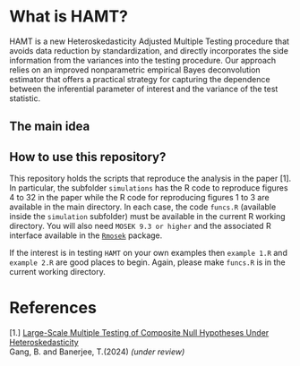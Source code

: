 What is HAMT?
======

HAMT is a new Heteroskedasticity Adjusted Multiple Testing procedure that avoids data reduction by standardization, and directly incorporates the side information from
the variances into the testing procedure. Our approach relies on an improved nonparametric empirical Bayes deconvolution estimator that offers a practical strategy for capturing the dependence between the inferential parameter of interest and the variance of the test statistic.

The main idea
------------

How to use this repository?
----------

This repository holds the scripts that reproduce the analysis in the paper [1]. In particular, the subfolder `simulations` has the R code to reproduce figures 4 to 32 in the paper while the R code for reproducing figures 1 to 3 are available in the main directory. In each case, the code `funcs.R` (available inside the `simulation` subfolder) must be available in the current R working directory. You will also need `MOSEK 9.3 or higher` and the associated R interface available in the [`Rmosek`](https://docs.mosek.com/latest/rmosek/index.html) package.

If the interest is in testing `HAMT` on your own examples then `example 1.R` and `example 2.R` are good places to begin. Again, please make `funcs.R` is in the current working directory. 

References
=======
[1.] [Large-Scale Multiple Testing of Composite Null Hypotheses Under Heteroskedasticity](https://arxiv.org/abs/2306.07362)   
Gang, B. and Banerjee, T.(2024) _(under review)_
